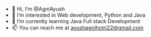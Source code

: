 - 👋 Hi, I’m @AgniAyush
- 👀 I’m interested in Web development, Python and Java
- 🌱 I’m currently learning Java Full stack Development
- 📫 You can reach me at ayushagnihotri22@gmail.com

<!---
AgniAyush/AgniAyush is a ✨ special ✨ repository because its `README.md` (this file) appears on your GitHub profile.
You can click the Preview link to take a look at your changes.
--->
